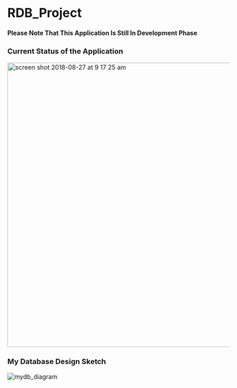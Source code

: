 # RDB_Project

#### Please Note That This Application Is Still In Development Phase

### Current Status of the Application
<img width="646" alt="screen shot 2018-08-27 at 9 17 25 am" src="https://user-images.githubusercontent.com/34877218/44662197-06b11280-a9db-11e8-9884-b8ab353b7367.png">

### My Database Design Sketch
![mydb_diagram](https://user-images.githubusercontent.com/34877218/44597263-09262900-a79d-11e8-9a01-c8ebea3553ac.png)
